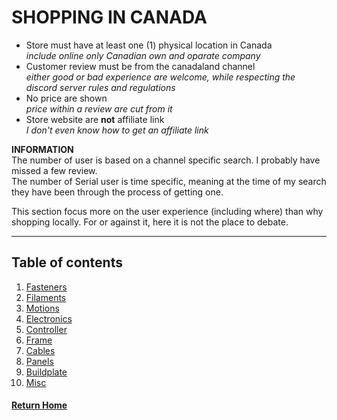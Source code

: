 # **SHOPPING IN CANADA**
 
- Store must have at least one (1) physical location in Canada  
  *include online only Canadian own and oparate company*
- Customer review must be from the canadaland channel  
  *either good or bad experience are welcome, while respecting the discord server rules and regulations*
- No price are shown  
  *price within a review are cut from it*
- Store website are __not__ affiliate link  
  *I don't even know how to get an affiliate link*

**INFORMATION**  
The number of user is based on a channel specific search. I probably have missed a few review.  
The number of Serial user is time specific, meaning at the time of my search they have been through the process of getting one.  

This section focus more on the user experience (including where) than why shopping locally. For or against it, here it is not the place to debate.  

---
## **Table of contents**
1. [Fasteners](001FastenersCAD.md)  
2. [Filaments](002FilamentsCAD.md)  
3. [Motions](003MotionsCAD.md)  
4. [Electronics](004ElectronicsCAD.md)
5. [Controller](005ControllerCAD.md)  
6. [Frame](006FrameCAD.md)  
7. [Cables](007CablesCAD.md)  
8. [Panels](008PanelsCAD.md)  
9. [Buildplate](009BuildplateCAD.md)  
10. [Misc](010MiscCAD.md)

#### [Return Home](../README.md)

